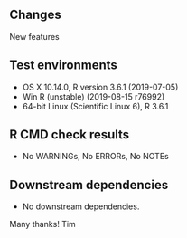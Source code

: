 ## Changes

New features

## Test environments
* OS X 10.14.0, R version  3.6.1 (2019-07-05)
* Win R (unstable) (2019-08-15 r76992)
* 64-bit Linux (Scientific Linux 6), R 3.6.1

## R CMD check results
* No WARNINGs, No ERRORs, No NOTEs

## Downstream dependencies
* No downstream dependencies.

Many thanks!
Tim